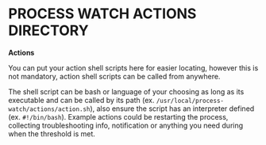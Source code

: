 # PROCESS WATCH ACTIONS DIRECTORY

**Actions**

You can put your action shell scripts here for easier locating, however this is not mandatory, action shell scripts can be called from anywhere.

The shell script can be bash or language of your choosing as long as its executable and can be called by its path (ex. `/usr/local/process-watch/actions/action.sh`), also ensure the script has an interpreter defined (ex. `#!/bin/bash`). Example actions could be restarting the process, collecting troubleshooting info, notification or anything you need during when the threshold is met.

